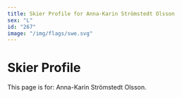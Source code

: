 ```yaml
---
title: Skier Profile for Anna-Karin Strömstedt Olsson
sex: "L"
id: "267"
image: "/img/flags/swe.svg" 
---
```


# Skier Profile

This page is for: Anna-Karin Strömstedt Olsson.
    